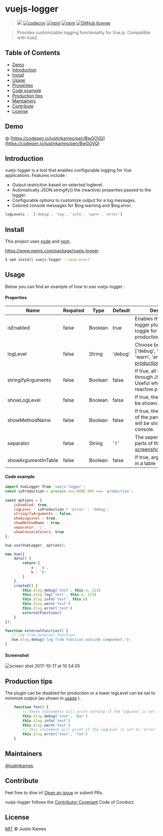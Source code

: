 # vuejs-logger

> ![](https://travis-ci.org/justinkames/vuejs-logger.svg?branch=master)
    [![codecov](https://codecov.io/gh/justinkames/vuejs-logger/branch/master/graph/badge.svg)](https://codecov.io/gh/justinkames/vuejs-logger)
    [![npm](https://img.shields.io/npm/dt/vuejs-logger.svg)](https://www.npmjs.com/package/vuejs-logger)
    [![npm](https://img.shields.io/npm/dw/vuejs-logger.svg)](https://www.npmjs.com/package/vuejs-logger)
    [![GitHub license](https://img.shields.io/badge/license-MIT-blue.svg)](https://raw.githubusercontent.com/justinkames/vuejs-logger/master/LICENSE)

> Provides customizable logging functionality for Vue.js. Compatible with Vue2.

## Table of Contents

- [Demo](#demo)
- [Introduction](#introduction)
- [Install](#install)
- [Usage](#usage)
- [Properties](#properties)
- [Code example](#code-example)
- [Production tips](#production-tips)
- [Maintainers](#maintainers)
- [Contribute](#contribute)
- [License](#license)

## Demo

@ [https://codepen.io/justinkames/pen/BwGOVQ](https://codepen.io/justinkames/pen/BwGOVQ)

## Introduction 

vuejs-logger is a tool that enables configurable logging for Vue applications. Features include :

- Output restriction based on selected loglevel.
- Automatically JSON.stringify() the (reactive) properties passed to the logger.
- Configurable options to customize output for a log messages.
- Colored console messages for $log.warning and $log.error.

```js
logLevels :  ['debug', 'log', 'info', 'warn', 'error']
```


## Install

This project uses [node](http://nodejs.org) and [npm](https://npmjs.com). 

https://www.npmjs.com/package/vuejs-logger

```sh
$ npm install vuejs-logger --save-exact
```

## Usage

Below you can find an example of how to use vuejs-logger :

#### Properties

| Name      | Required | Type          | Default     | Description |
| ---       | ---      | ---           | ---         | ---         |
| isEnabled      | false  | Boolean |  true            | Enables the vuejs-logger plugin, useful toggle for production/development. |
| logLevel     | false | String | 'debug'           | Choose between ['debug', 'log', 'info', 'warn', 'error']. Read [production tips](#production-tips). |
| stringifyArguments | false | Boolean          | false       | If true, all input will go through JSON.stringify(). Useful when printing reactive properties.|
| showLogLevel  | false | Boolean          | false       | If true, the loglevel will be shown. |
| showMethodName | false | Boolean | false       | If true, the method name of the parent function will be shown in the console. |
| separator | false | String | ' l '       | The seperator between parts of the output ( see [screenshot](#screenshot). |
| showArgumentInTable | false | Boolean | false       | If true, argument are put in a table

#### Code example

```js
import VueLogger from 'vuejs-logger';
const isProduction = process.env.NODE_ENV === 'production';
 
const options = {
    isEnabled: true,
    logLevel : isProduction ? 'error' : 'debug',
    stringifyArguments : false,
    showLogLevel : true,
    showMethodName : true,
    separator: '|',
    showConsoleColors: true
};

Vue.use(VueLogger, options);
```

```js
new Vue({
    data() {
        return {
            a : 'a',
            b : 'b'
        }
    },
    created() {
        this.$log.debug('test', this.a, 123)
        this.$log.log('test', this.a, 123)
        this.$log.info('test', this.b)
        this.$log.warn('test')
        this.$log.error('test')
        externalFunction()
    }
});

function externalFunction() {
   // log from external function
   Vue.$log.debug('log from function outside component.');
}
```


#### Screenshot

![screen shot 2017-10-17 at 10 54 05](https://user-images.githubusercontent.com/3469323/31655570-910fcbbe-b329-11e7-9738-bece4be4d1a8.png)

## Production tips
The plugin can be disabled for production or a lower logLevel can be set to minimize output (as shown in [usage](#usage) ).

```js
    function foo() {
        // these statements will print nothing if the logLevel is set to 'error'. But they will compile just fine. 
        this.$log.debug('test', 'bar')
        this.$log.info('test')
        this.$log.warn('test')
        // this statement will print if the logLevel is set to 'error'
        this.$log.error('test', 'foo')
    }
```

## Maintainers

[@justinkames](https://github.com/justinkames).

## Contribute

Feel free to dive in! [Open an issue](https://github.com/justinkames/vuejs-logger/issues/new) or submit PRs.

vuejs-logger follows the [Contributor Covenant](http://contributor-covenant.org/version/1/3/0/) Code of Conduct.

## License

[MIT](LICENSE) © Justin Kames
